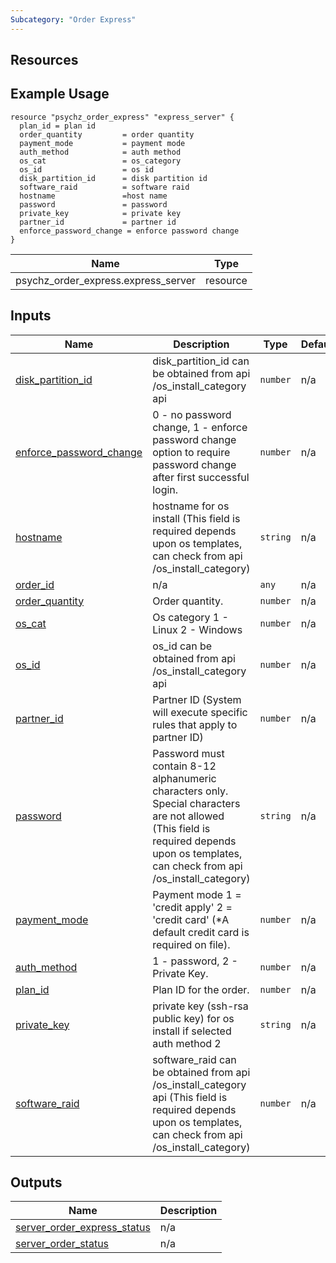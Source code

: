 ```yaml
---
Subcategory: "Order Express"
---
```


## Resources


## Example Usage

``` 
resource "psychz_order_express" "express_server" {
  plan_id = plan id 
  order_quantity         = order quantity
  payment_mode           = payment mode
  auth_method            = auth method
  os_cat                 = os_category
  os_id                  = os id
  disk_partition_id      = disk partition id
  software_raid          = software raid
  hostname               =host name
  password               = password
  private_key            = private key
  partner_id             = partner id
  enforce_password_change = enforce password change
}
```

| Name | Type |
|------|------|
| psychz_order_express.express_server | resource |

## Inputs

| Name | Description | Type | Default | Required |
|------|-------------|------|---------|:--------:|
| <a name="input_disk_partition_id"></a> [disk\_partition\_id](#input\_disk\_partition\_id) | disk\_partition\_id can be obtained from api /os\_install\_category api | `number` | n/a | yes |
| <a name="input_enforce_password_change"></a> [enforce\_password\_change](#input\_enforce\_password\_change) | 0 - no password change, 1 - enforce password change option to require password change after first successful login. | `number` | n/a | yes |
| <a name="input_hostname"></a> [hostname](#input\_hostname) | hostname for os install (This field is required depends upon os templates, can check from api /os\_install\_category) | `string` | n/a | yes |
| <a name="input_order_id"></a> [order\_id](#input\_order\_id) | n/a | `any` | n/a | yes |
| <a name="input_order_quantity"></a> [order\_quantity](#input\_order\_quantity) | Order quantity. | `number` | n/a | yes |
| <a name="input_os_cat"></a> [os\_cat](#input\_os\_cat) | Os category 1 - Linux 2 - Windows | `number` | n/a | yes |
| <a name="input_os_id"></a> [os\_id](#input\_os\_id) | os\_id can be obtained from api /os\_install\_category api | `number` | n/a | yes |
| <a name="input_partner_id"></a> [partner\_id](#input\_partner\_id) | Partner ID (System will execute specific rules that apply to partner ID) | `number` | n/a | yes |
| <a name="input_password"></a> [password](#input\_password) | Password must contain 8-12 alphanumeric characters only. Special characters are not allowed (This field is required depends upon os templates, can check from api /os\_install\_category) | `string` | n/a | yes |
| <a name="input_payment_mode"></a> [payment\_mode](#input\_payment\_mode) | Payment mode 1 = 'credit apply' 2 = 'credit card' (*A default credit card is required on file). | `number` | n/a | yes |
| <a name="input_auth_method"></a> [auth\_method](#input\_auth\_method) | 1 - password, 2 - Private Key. | `number` | n/a | yes |
| <a name="input_plan_id"></a> [plan\_id](#input\_plan\_id) | Plan ID for the order. | `number` | n/a | yes |
| <a name="input_private_key"></a> [private\_key](#input\_private\_key) | private key (ssh-rsa public key) for os install if selected auth method 2  | `string` | n/a | yes |
| <a name="input_software_raid"></a> [software\_raid](#input\_software\_raid) | software\_raid can be obtained from api /os\_install\_category api (This field is required depends upon os templates, can check from api /os\_install\_category) | `number` | n/a | yes |

## Outputs

| Name | Description |
|------|-------------|
| <a name="output_server_order_express_status"></a> [server\_order\_express\_status](#output\_server\_order\_express\_status) | n/a |
| <a name="output_server_order_status"></a> [server\_order\_status](#output\_server\_order\_status) | n/a |